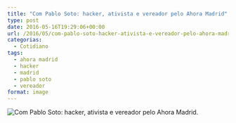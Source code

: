 ```yaml
---
title: "Com Pablo Soto: hacker, ativista e vereador pelo Ahora Madrid"
type: post
date: 2016-05-16T19:29:06+00:00
url: /2016/05/com-pablo-soto-hacker-ativista-e-vereador-pelo-ahora-madrid/
categorias:
  - Cotidiano
tags:
  - ahora madrid
  - hacker
  - madrid
  - pablo soto
  - vereador
format: image
---
```


![Com Pablo Soto: hacker, ativista e vereador pelo Ahora Madrid.](/wp-content/uploads/2016/12/13312826_10209594550479397_1247788534715263155_n.jpg)
